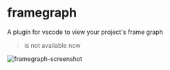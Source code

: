 # framegraph
A plugin for vscode to view your project's frame graph

> is not available now

![framegraph-screenshot](https://github.com/sz-p/vscode-framegraph/blob/master/doc/framegraph.gif)
